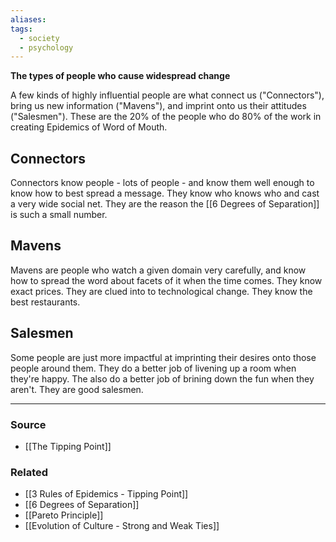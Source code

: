 ```yaml
---
aliases: 
tags:
  - society
  - psychology
---
```

**The types of people who cause widespread change**

A few kinds of highly influential people are what connect us ("Connectors"), bring us new information ("Mavens"), and imprint onto us their attitudes ("Salesmen"). These are the 20% of the people who do 80% of the work in creating Epidemics of Word of Mouth.

## Connectors

Connectors know people - lots of people - and know them well enough to know how to best spread a message. They know who knows who and cast a very wide social net. They are the reason the [[6 Degrees of Separation]] is such a small number.

## Mavens

Mavens are people who watch a given domain very carefully, and know how to spread the word about facets of it when the time comes. They know exact prices. They are clued into to technological change. They know the best restaurants.

## Salesmen

Some people are just more impactful at imprinting their desires onto those people around them. They do a better job of livening up a room when they're happy. The also do a better job of brining down the fun when they aren't. They are good salesmen.

---

### Source
- [[The Tipping Point]]

### Related
- [[3 Rules of Epidemics - Tipping Point]] 
- [[6 Degrees of Separation]] 
- [[Pareto Principle]]
- [[Evolution of Culture - Strong and Weak Ties]]